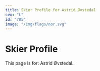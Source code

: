 ```yaml
---
title: Skier Profile for Astrid Øvstedal
sex: "L"
id: "785"
image: "/img/flags/nor.svg" 
---
```


# Skier Profile

This page is for: Astrid Øvstedal.
    